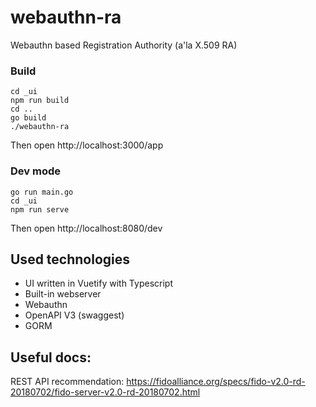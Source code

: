 # webauthn-ra
Webauthn based Registration Authority (a'la X.509 RA)

### Build
```
cd _ui
npm run build
cd ..
go build
./webauthn-ra 
```
Then open http://localhost:3000/app


### Dev mode
```
go run main.go
cd _ui
npm run serve
```
Then open http://localhost:8080/dev

## Used technologies
- UI written in Vuetify with Typescript
- Built-in webserver
- Webauthn
- OpenAPI V3 (swaggest)
- GORM

## Useful docs:
REST API recommendation:
https://fidoalliance.org/specs/fido-v2.0-rd-20180702/fido-server-v2.0-rd-20180702.html